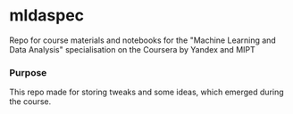 # mldaspec
Repo for course materials and notebooks for the "Machine Learning and Data Analysis" specialisation on the Coursera by Yandex and MIPT

### Purpose
This repo made for storing tweaks and some ideas, which emerged during the course.
